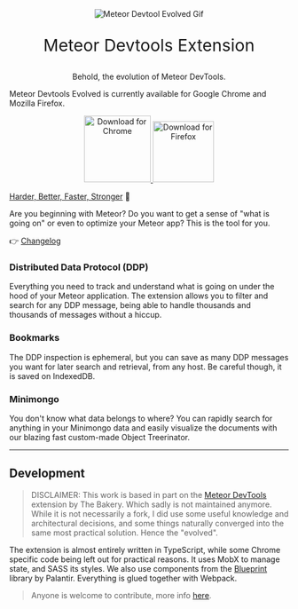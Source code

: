 <div align="center">

<img src="https://media.giphy.com/media/Pt2yOXUALOhpB5dpiM/giphy.gif" alt="Meteor Devtool Evolved Gif" />


<p style="font-size: 30px">
Meteor Devtools Extension
</p>
Behold, the evolution of Meteor DevTools.</p>
</div>



Meteor Devtools Evolved is currently available for Google Chrome and Mozilla Firefox.

<p align="center" >
    <a href="https://chrome.google.com/webstore/detail/meteor-devtools-evolved/ibniinmoafhgbifjojidlagmggecmpgf">
    <img width="120" src="https://img.shields.io/badge/%20-Chrome-orange?logo=google-chrome&logoColor=white" alt="Download for Chrome" />
    </a>
    <a href="https://addons.mozilla.org/en-US/firefox/addon/">
    <img width="110" src="https://img.shields.io/badge/%20-Firefox-red?logo=mozilla&logoColor=white" alt="Download for Firefox" />
    </a>
</p>

[Harder, Better, Faster, Stronger](https://www.youtube.com/watch?v=gAjR4_CbPpQ) :rocket:

Are you beginning with Meteor? Do you want to get a sense of "what is going on" or even to optimize your Meteor app? This is the tool for you.

:point_right: [Changelog](CHANGELOG.md)

### Distributed Data Protocol (DDP)

Everything you need to track and understand what is going on under the hood of your Meteor application. The extension allows you to filter and search for any DDP message, being able to handle thousands and thousands of messages without a hiccup.

### Bookmarks

The DDP inspection is ephemeral, but you can save as many DDP messages you want for later search and retrieval, from any host. Be careful though, it is saved on IndexedDB.

### Minimongo

You don't know what data belongs to where? You can rapidly search for anything in your Minimongo data and easily visualize the documents with our blazing fast custom-made Object Treerinator.

---

## Development

> DISCLAIMER: This work is based in part on the [Meteor DevTools](https://github.com/bakery/meteor-devtools) extension by The Bakery. Which sadly is not maintained anymore. While it is not necessarily a fork, I did use some useful knowledge and architectural decisions, and some things naturally converged into the same most practical solution. Hence the "evolved".

The extension is almost entirely written in TypeScript, while some Chrome specific code being left out for practical reasons. It uses MobX to manage state, and SASS its styles. We also use components from the [Blueprint](https://github.com/palantir/blueprint) library by Palantir. Everything is glued together with Webpack.

> Anyone is welcome to contribute, more info [here](CONTRIBUTING.md).
